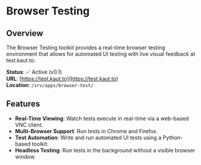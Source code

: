 # Browser Testing

## Overview

The Browser Testing toolkit provides a real-time browser testing environment that allows for automated UI testing with live visual feedback at test.kaut.to.

**Status**: ✅ Active (v0.1)  
**URL**: [https://test.kaut.to](https://test.kaut.to)  
**Location**: `/srv/apps/browser-test/`

## Features

- **Real-Time Viewing**: Watch tests execute in real-time via a web-based VNC client.
- **Multi-Browser Support**: Run tests in Chrome and Firefox.
- **Test Automation**: Write and run automated UI tests using a Python-based toolkit.
- **Headless Testing**: Run tests in the background without a visible browser window.
